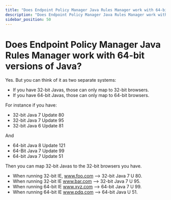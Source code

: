 ```yaml
---
title: "Does Endpoint Policy Manager Java Rules Manager work with 64-bit versions of Java?"
description: "Does Endpoint Policy Manager Java Rules Manager work with 64-bit versions of Java?"
sidebar_position: 50
---
```


# Does Endpoint Policy Manager Java Rules Manager work with 64-bit versions of Java?

Yes. But you can think of it as two separate systems:

- If you have 32-bit Javas, those can only map to 32-bit browsers.
- If you have 64-bit Javas, those can only map to 64-bit browsers.

For instance if you have:

- 32-bit Java 7 Update 80
- 32-bit Java 7 Update 95
- 32-bit Java 6 Update 81

And

- 64-bit Java 8 Update 121
- 64-Bit Java 7 Update 99
- 64-bit Java 7 Update 51

Then you can map 32-bit Javas to the 32-bit browsers you have.

- When running 32-bit IE, www.foo.com –> 32-bit Java 7 U 80.
- When running 32-bit IE www.bar.com –> 32-bit Java 7 U 95.
- When running 64-bit IE www.xyz.com –> 64-bit Java 7 U 99.
- When running 64-bit IE www.pdq.com –> 64-bit Java U 51.
